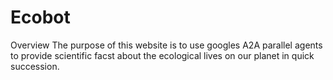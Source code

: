 # Ecobot
Overview 
The purpose of this website is to use googles A2A parallel agents to provide scientific facst about the ecological lives on our planet in quick succession. 
